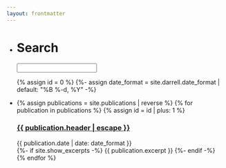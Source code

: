 ```yaml
---
layout: frontmatter
---
```


<script type="text/javascript">
  function filter(text_) {
    var text = text_.toLowerCase();
    var id = 1;
    {% assign publications = site.publications | reverse %}
    {% for publication in publications %}
      var pubContent = {{
        publication.content |
        downcase | strip_html | strip_newlines |
        remove_chars | escape | truncate:200 | jsonify
      }};
      var pubHeader = {{
        publication.header | escape |
        downcase | strip_html | strip_newlines |
        remove_chars | escape | truncate:200 | jsonify
      }};
      var pubDate = {{
        publication.date | date: "%-d %B %Y" | escape |
        downcase | strip_html | strip_newlines |
        remove_chars | escape | truncate:200 | jsonify
      }};
      var div = document.getElementById(id);
      div.style.display = (
        text == "" || pubContent.includes(text) || pubHeader.includes(text) ||
        pubDate.includes(text)
      ) ? 'unset' : 'none';
      id += 1;
    {% endfor %}
  }
</script>

<ul class="posts">
  <li class="posts-labelgroup" id="posts-labelgroup">
    <h1 id="posts-label">Search</h1>
    <div class="search-container">
      <div class="search-section">
        <i class="icon-search"></i>
        <input type="text" name="search" id="text" oninput="filter(document.getElementById('text').value)">
        <script>
          var input = document.getElementById("text");
          input.addEventListener("keyup", function(event) {
            if (event.keyCode === 13) {
              event.preventDefault();
              document.getElementById("button").click();
            }
          });
        </script>
      </div>
    </div>
  </li>

  {% assign id = 0 %}
  {%- assign date_format = site.darrell.date_format | default: "%B %-d, %Y" -%}
  <li>
    {% assign publications = site.publications | reverse %}
    {% for publication in publications %}
      {% assign id = id | plus: 1 %}
      <div id="{{ id }}">
        <a class="post-link" href="{{ publication.url | relative_url }}">
          <h3 class="post-title">{{ publication.header | escape }}</h3>
        </a>
        <div class="post-meta">
          <div class="post-date">
            <i class="icon-calendar"></i>
              {{ publication.date | date: date_format }}
          </div>
        </div>
        <div class="post">
          {%- if site.show_excerpts -%}
            {{ publication.excerpt }}
          {%- endif -%}
        </div>
      </div>
    {% endfor %}
  </li>
</ul>

